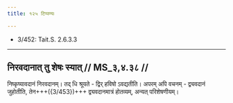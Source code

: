 ```yaml
---
title: १२५ टिप्पण्यः

---
```

- 3/452: Tait.S. 2.6.3.3

____________________________________________


## निरवदानात् तु शेषः स्यात् // MS_३,४.३८ //

निष्कृष्यावदानं निरवदानम्। तद् धि श्रूयते - द्विर् हविषो ऽवद्यतीति। अपरम् अपि वचनम् - द्व्यवदानं जुहोतीति, तेन+++({3/453})+++ द्व्यवदानमात्रं होतव्यम्, अन्यत् परिशेषणीयम्।
